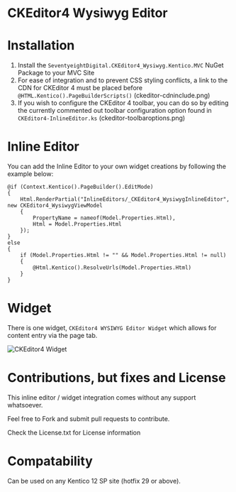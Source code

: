 # CKEditor4 Wysiwyg Editor

# Installation

1. Install the `SeventyeightDigital.CKEditor4_Wysiwyg.Kentico.MVC` NuGet Package to your MVC Site
2. For ease of integration and to prevent CSS styling conflicts, a link to the CDN for CKEditor 4 must be placed before `@HTML.Kentico().PageBuilderScripts()`
   (ckeditor-cdninclude.png)
3. If you wish to configure the CKEditor 4 toolbar, you can do so by editing the currently commented out toolbar configuration option found in `CKEditor4-InlineEditor.ks`
   (ckeditor-toolbaroptions.png)

# Inline Editor

You can add the Inline Editor to your own widget creations by following the example below:

```
@if (Context.Kentico().PageBuilder().EditMode)
{
    Html.RenderPartial("InlineEditors/_CKEditor4_WysiwygInlineEditor", new CKEditor4_WysiwygViewModel
    {
        PropertyName = nameof(Model.Properties.Html),
        Html = Model.Properties.Html
    });
}
else
{
    if (Model.Properties.Html != "" && Model.Properties.Html != null)
    {
        @Html.Kentico().ResolveUrls(Model.Properties.Html)
    }
}

```

# Widget

There is one widget, `CKEditor4 WYSIWYG Editor Widget` which allows for content entry via the page tab.

![CKEditor4 Widget](CkEditor4_Wysiwyg-Demo.gif)

# Contributions, but fixes and License

This inline editor / widget integration comes without any support whatsoever.

Feel free to Fork and submit pull requests to contribute.

Check the License.txt for License information

# Compatability

Can be used on any Kentico 12 SP site (hotfix 29 or above).
